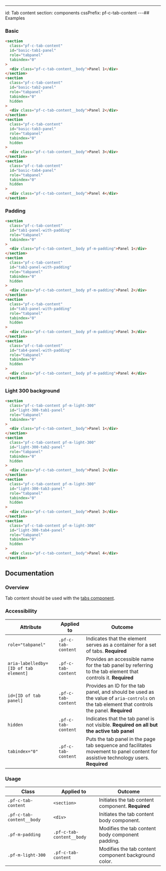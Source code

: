 ---
id: Tab content
section: components
cssPrefix: pf-c-tab-content
---## Examples

### Basic

```html
<section
  class="pf-c-tab-content"
  id="basic-tab1-panel"
  role="tabpanel"
  tabindex="0"
>
  <div class="pf-c-tab-content__body">Panel 1</div>
</section>
<section
  class="pf-c-tab-content"
  id="basic-tab2-panel"
  role="tabpanel"
  tabindex="0"
  hidden
>
  <div class="pf-c-tab-content__body">Panel 2</div>
</section>
<section
  class="pf-c-tab-content"
  id="basic-tab3-panel"
  role="tabpanel"
  tabindex="0"
  hidden
>
  <div class="pf-c-tab-content__body">Panel 3</div>
</section>
<section
  class="pf-c-tab-content"
  id="basic-tab4-panel"
  role="tabpanel"
  tabindex="0"
  hidden
>
  <div class="pf-c-tab-content__body">Panel 4</div>
</section>

```

### Padding

```html
<section
  class="pf-c-tab-content"
  id="tab1-panel-with-padding"
  role="tabpanel"
  tabindex="0"
>
  <div class="pf-c-tab-content__body pf-m-padding">Panel 1</div>
</section>
<section
  class="pf-c-tab-content"
  id="tab2-panel-with-padding"
  role="tabpanel"
  tabindex="0"
  hidden
>
  <div class="pf-c-tab-content__body pf-m-padding">Panel 2</div>
</section>
<section
  class="pf-c-tab-content"
  id="tab3-panel-with-padding"
  role="tabpanel"
  tabindex="0"
  hidden
>
  <div class="pf-c-tab-content__body pf-m-padding">Panel 3</div>
</section>
<section
  class="pf-c-tab-content"
  id="tab4-panel-with-padding"
  role="tabpanel"
  tabindex="0"
  hidden
>
  <div class="pf-c-tab-content__body pf-m-padding">Panel 4</div>
</section>

```

### Light 300 background

```html
<section
  class="pf-c-tab-content pf-m-light-300"
  id="light-300-tab1-panel"
  role="tabpanel"
  tabindex="0"
>
  <div class="pf-c-tab-content__body">Panel 1</div>
</section>
<section
  class="pf-c-tab-content pf-m-light-300"
  id="light-300-tab2-panel"
  role="tabpanel"
  tabindex="0"
  hidden
>
  <div class="pf-c-tab-content__body">Panel 2</div>
</section>
<section
  class="pf-c-tab-content pf-m-light-300"
  id="light-300-tab3-panel"
  role="tabpanel"
  tabindex="0"
  hidden
>
  <div class="pf-c-tab-content__body">Panel 3</div>
</section>
<section
  class="pf-c-tab-content pf-m-light-300"
  id="light-300-tab4-panel"
  role="tabpanel"
  tabindex="0"
  hidden
>
  <div class="pf-c-tab-content__body">Panel 4</div>
</section>

```

## Documentation

### Overview

Tab content should be used with the [tabs component](/components/tabs).

### Accessibility

| Attribute | Applied to | Outcome |
| -- | -- | -- |
| `role="tabpanel"` | `.pf-c-tab-content` | Indicates that the element serves as a container for a set of tabs. **Required** |
| `aria-labelledby=[ID of tab element]` | `.pf-c-tab-content` | Provides an accessible name for the tab panel by referring to the tab element that controls it. **Required**
| `id=[ID of tab panel]` | `.pf-c-tab-content` | Provides an ID for the tab panel, and should be used as the value of `aria-controls` on the tab element that controls the panel.  **Required**
| `hidden` | `.pf-c-tab-content` | Indicates that the tab panel is not visible. **Required on all but the active tab panel**
| `tabindex="0"` | `.pf-c-tab-content` | Puts the tab panel in the page tab sequence and facilitates movement to panel content for assistive technology users. **Required**

### Usage

| Class | Applied to | Outcome |
| -- | -- | -- |
| `.pf-c-tab-content` | `<section>` |  Initiates the tab content component. **Required** |
| `.pf-c-tab-content__body` | `<div>` |  Initiates the tab content body component. |
| `.pf-m-padding` | `.pf-c-tab-content__body` | Modifies the tab content body component padding. |
| `.pf-m-light-300` | `.pf-c-tab-content` |  Modifies the tab content component background color. |
